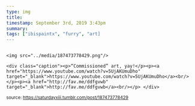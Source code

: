 ```yaml
---
type: img
title: 
timestamp: September 3rd, 2019 3:43pm
summary: 
tags: ["ibispaintx", "furry", "art]
---
```


                
                
                
                                                                                        <img src="../media/187473778429.png"/>
                                                                                          <div class="caption"><p>“Commissioned” art, yay!</p><p><a href="https://www.youtube.com/watch?v=5UjAKUmuDho" target="_blank">https://www.youtube.com/watch?v=5UjAKUmuDho</a><br/></p><p><a href="http://fav.me/ddfgvwb" target="_blank">http://fav.me/ddfgvwb</a><br/></p> </div>
                                    
                
                
                
                
                                
<small>source: https://saturdayxiii.tumblr.com/post/187473778429</small>